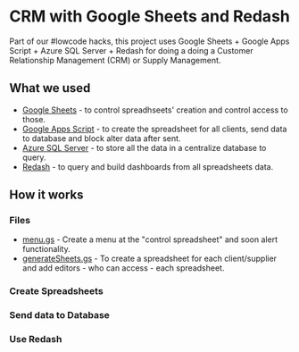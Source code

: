 # CRM with Google Sheets and Redash

Part of our #lowcode hacks, this project uses Google Sheets + Google Apps Script + Azure SQL Server + Redash for doing a doing a Customer Relationship Management (CRM) or Supply Management.

## What we used
  - [Google Sheets](https://www.google.com/sheets/about/) - to control spreadhseets' creation and control access to those.
  - [Google Apps Script](https://developers.google.com/apps-script/) - to create the spreadsheet for all clients, send data to database and block alter data after sent.
  - [Azure SQL Server](https://azure.microsoft.com/en-us/services/sql-database/) - to store all the data in a centralize database to query.
  - [Redash](https://redash.io/) - to query and build dashboards from all spreadsheets data.
  
## How it works

### Files
  - [menu.gs](https://github.com/products-and-hacks/CRM-with-Google-Sheets-and-Redash/blob/master/menu.gs) - Create a menu at the "control spreadsheet" and soon alert functionality. 
  - [generateSheets.gs](https://github.com/products-and-hacks/CRM-with-Google-Sheets-and-Redash/blob/master/generateSpreadsheets.gs) - To create a spreadsheet for each client/supplier and add editors - who can access - each spreadsheet.

### Create Spreadsheets

### Send data to Database

### Use Redash

